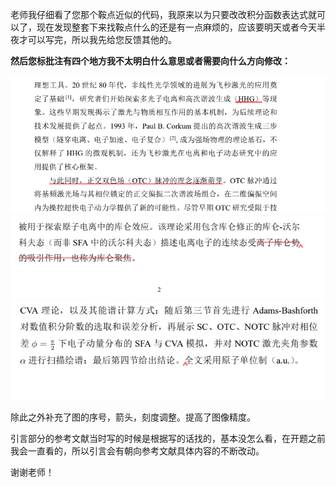老师我仔细看了您那个鞍点近似的代码，我原来以为只要改改积分函数表达式就可以了，现在发现整套下来找鞍点什么的还是有一点麻烦的，应该要明天或者今天半夜才可以写完，所以我先给您反馈其他的。

**然后您标批注有四个地方我不太明白什么意思或者需要向什么方向修改：**

![](批注1.png)![](批注2.png)![](批注3.png)

除此之外补充了图的序号，箭头，刻度调整。提高了图像精度。

引言部分的参考文献当时写的时候是根据写的话找的，基本没怎么看，在开题之前我会一直看的，所以引言会有朝向参考文献具体内容的不断改动。

谢谢老师！